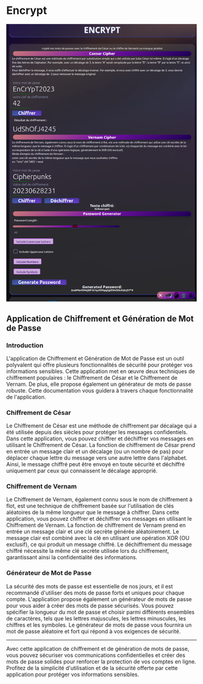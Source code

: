 # Encrypt

![homepage](src/assets/encrypt.png)

## Application de Chiffrement et Génération de Mot de Passe

### Introduction

L'application de Chiffrement et Génération de Mot de Passe est un outil polyvalent qui offre plusieurs fonctionnalités de sécurité pour protéger vos informations sensibles. Cette application met en œuvre deux techniques de chiffrement populaires : le Chiffrement de César et le Chiffrement de Vernam. De plus, elle propose également un générateur de mots de passe robuste. Cette documentation vous guidera à travers chaque fonctionnalité de l'application.

### Chiffrement de César

Le Chiffrement de César est une méthode de chiffrement par décalage qui a été utilisée depuis des siècles pour protéger les messages confidentiels. Dans cette application, vous pouvez chiffrer et déchiffrer vos messages en utilisant le Chiffrement de César. La fonction de chiffrement de César prend en entrée un message clair et un décalage (ou un nombre de pas) pour déplacer chaque lettre du message vers une autre lettre dans l'alphabet. Ainsi, le message chiffré peut être envoyé en toute sécurité et déchiffré uniquement par ceux qui connaissent le décalage approprié.

### Chiffrement de Vernam

Le Chiffrement de Vernam, également connu sous le nom de chiffrement à flot, est une technique de chiffrement basée sur l'utilisation de clés aléatoires de la même longueur que le message à chiffrer. Dans cette application, vous pouvez chiffrer et déchiffrer vos messages en utilisant le Chiffrement de Vernam. La fonction de chiffrement de Vernam prend en entrée un message clair et une clé secrète générée aléatoirement. Le message clair est combiné avec la clé en utilisant une opération XOR (OU exclusif), ce qui produit un message chiffré. Le déchiffrement du message chiffré nécessite la même clé secrète utilisée lors du chiffrement, garantissant ainsi la confidentialité des informations.

### Générateur de Mot de Passe

La sécurité des mots de passe est essentielle de nos jours, et il est recommandé d'utiliser des mots de passe forts et uniques pour chaque compte. L'application propose également un générateur de mots de passe pour vous aider à créer des mots de passe sécurisés. Vous pouvez spécifier la longueur du mot de passe et choisir parmi différents ensembles de caractères, tels que les lettres majuscules, les lettres minuscules, les chiffres et les symboles. Le générateur de mots de passe vous fournira un mot de passe aléatoire et fort qui répond à vos exigences de sécurité.

---

Avec cette application de chiffrement et de génération de mots de passe, vous pouvez sécuriser vos communications confidentielles et créer des mots de passe solides pour renforcer la protection de vos comptes en ligne. Profitez de la simplicité d'utilisation et de la sécurité offerte par cette application pour protéger vos informations sensibles.
